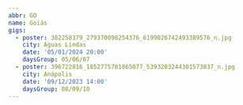 ```yaml
---
abbr: GO
name: Goiás
gigs:
  - poster: 382258379_279370098254376_6199026742493389576_n.jpg
    city: Águas Lindas
    date: '05/01/2024 20:00'
    daysGroup: 05/06/07
  - poster: 396722816_1852775781865077_5393203244301573837_n.jpg
    city: Anápolis
    date: '09/12/2023 14:00'
    daysGroup: 08/09/10
---
```


